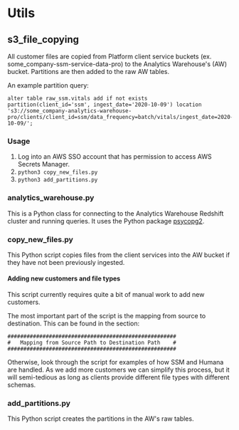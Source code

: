 # Utils

## s3_file_copying

All customer files are copied from Platform client service buckets (ex. some_company-ssm-service-data-pro) to the Analytics Warehouse's (AW) bucket. Partitions are then added to the raw AW tables.

An example partition query:

```
alter table raw_ssm.vitals add if not exists partition(client_id='ssm', ingest_date='2020-10-09') location 's3://some_company-analytics-warehouse-pro/clients/client_id=ssm/data_frequency=batch/vitals/ingest_date=2020-10-09/';
```

### Usage

1. Log into an AWS SSO account that has permission to access AWS Secrets Manager.
2. `python3 copy_new_files.py`
3. `python3 add_partitions.py`

### analytics_warehouse.py

This is a Python class for connecting to the Analytics Warehouse Redshift cluster and running queries. It uses the Python package [psycopg2](https://www.psycopg.org/docs/).

### copy_new_files.py

This Python script copies files from the client services into the AW bucket if they have not been previously ingested.

#### Adding new customers and file types

This script currently requires quite a bit of manual work to add new customers.

The most important part of the script is the mapping from source to destination. This can be found in the section:

```
#####################################################
#   Mapping from Source Path to Destination Path    #
#####################################################
```

Otherwise, look through the script for examples of how SSM and Humana are handled. As we add more customers we can simplify this process, but it will semi-tedious as long as clients provide different file types with different schemas. 

### add_partitions.py

This Python script creates the partitions in the AW's raw tables. 
